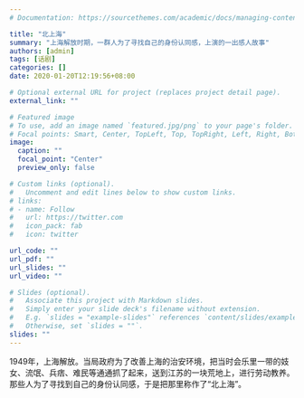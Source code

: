 ```yaml
---
# Documentation: https://sourcethemes.com/academic/docs/managing-content/

title: "北上海"
summary: "上海解放时期，一群人为了寻找自己的身份认同感，上演的一出感人故事"
authors: [admin]
tags: [话剧]
categories: []
date: 2020-01-20T12:19:56+08:00

# Optional external URL for project (replaces project detail page).
external_link: ""

# Featured image
# To use, add an image named `featured.jpg/png` to your page's folder.
# Focal points: Smart, Center, TopLeft, Top, TopRight, Left, Right, BottomLeft, Bottom, BottomRight.
image:
  caption: ""
  focal_point: "Center"
  preview_only: false

# Custom links (optional).
#   Uncomment and edit lines below to show custom links.
# links:
# - name: Follow
#   url: https://twitter.com
#   icon_pack: fab
#   icon: twitter

url_code: ""
url_pdf: ""
url_slides: ""
url_video: ""

# Slides (optional).
#   Associate this project with Markdown slides.
#   Simply enter your slide deck's filename without extension.
#   E.g. `slides = "example-slides"` references `content/slides/example-slides.md`.
#   Otherwise, set `slides = ""`.
slides: ""
---
```

1949年，上海解放。当局政府为了改善上海的治安环境，把当时会乐里一带的妓女、流氓、兵痞、难民等通通抓了起来，送到江苏的一块荒地上，进行劳动教养。那些人为了寻找到自己的身份认同感，于是把那里称作了“北上海”。